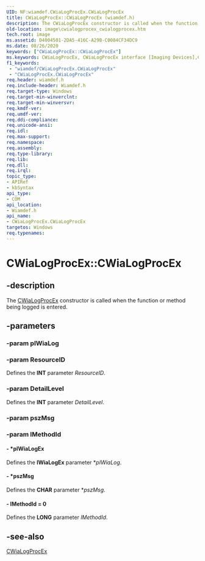 ```yaml
---
UID: NF:wiamdef.CWiaLogProcEx.CWiaLogProcEx
title: CWiaLogProcEx::CWiaLogProcEx (wiamdef.h)
description: The CWiaLogProcEx constructor is called when the function or method being logged is entered.
old-location: image\cwialogprocex_cwialogprocex.htm
tech.root: image
ms.assetid: D4004501-2DA5-416C-A29B-C0084CF34DC9
ms.date: 08/26/2020
keywords: ["CWiaLogProcEx::CWiaLogProcEx"]
ms.keywords: CWiaLogProcEx, CWiaLogProcEx interface [Imaging Devices],CWiaLogProcEx method, CWiaLogProcEx method [Imaging Devices], CWiaLogProcEx method [Imaging Devices],CWiaLogProcEx interface, CWiaLogProcEx.CWiaLogProcEx, CWiaLogProcEx::CWiaLogProcEx, image.cwialogprocex_cwialogprocex, wiamdef/CWiaLogProcEx::CWiaLogProcEx
f1_keywords:
 - "wiamdef/CWiaLogProcEx.CWiaLogProcEx"
 - "CWiaLogProcEx.CWiaLogProcEx"
req.header: wiamdef.h
req.include-header: Wiamdef.h
req.target-type: Windows
req.target-min-winverclnt: 
req.target-min-winversvr: 
req.kmdf-ver: 
req.umdf-ver: 
req.ddi-compliance: 
req.unicode-ansi: 
req.idl: 
req.max-support: 
req.namespace: 
req.assembly: 
req.type-library: 
req.lib: 
req.dll: 
req.irql: 
topic_type:
- APIRef
- kbSyntax
api_type:
- COM
api_location:
- Wiamdef.h
api_name:
- CWiaLogProcEx.CWiaLogProcEx
targetos: Windows
req.typenames: 
---
```


# CWiaLogProcEx::CWiaLogProcEx

## -description

The [CWiaLogProcEx](https://docs.microsoft.com/windows-hardware/drivers/ddi/wiamdef/nf-wiamdef-cwialogproc--cwialogproc) constructor is called when the function or method being logged is entered.

## -parameters

### -param pIWiaLog

### -param ResourceID

Defines the **INT** parameter *ResourceID*.

### -param DetailLevel

Defines the **INT** parameter *DetailLevel*.

### -param pszMsg

### -param lMethodId

#### - *pIWiaLogEx

Defines the **IWiaLogEx** parameter **pIWiaLog*.

#### - *pszMsg

Defines the **CHAR** parameter **pszMsg*.

#### - lMethodId = 0

Defines the **LONG** parameter *lMethodId*.

## -see-also

[CWiaLogProcEx](https://docs.microsoft.com/windows-hardware/drivers/ddi/wiamdef/nf-wiamdef-cwialogprocex-cwialogprocex)
